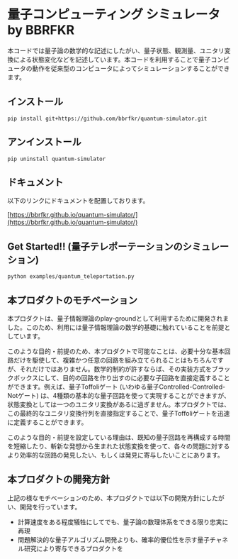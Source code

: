 # 量子コンピューティング シミュレータ by BBRFKR
本コードでは量子論の数学的な記述にしたがい、量子状態、観測量、ユニタリ変換による状態変化などを記述しています。本コードを利用することで量子コンピュータの動作を従来型のコンピュータによってシミュレーションすることができます。

## インストール

```
pip install git+https://github.com/bbrfkr/quantum-simulator.git
```

## アンインストール

```
pip uninstall quantum-simulator
```

## ドキュメント
以下のリンクにドキュメントを配置しております。

[https://bbrfkr.github.io/quantum-simulator/](https://bbrfkr.github.io/quantum-simulator/)

## Get Started!! (量子テレポーテーションのシミュレーション)

```
python examples/quantum_teleportation.py
```

## 本プロダクトのモチベーション
本プロダクトは、量子情報理論のplay-groundとして利用するために開発されました。このため、利用には量子情報理論の数学的基礎に触れていることを前提としています。

このような目的・前提のため、本プロダクトで可能なことは、必要十分な基本回路だけを駆使して、複雑かつ任意の回路を組み立てられることはもちろんですが、それだけではありません。数学的制約が許すならば、その実装方式をブラックボックスにして、目的の回路を作り出すのに必要な子回路を直接定義することができます。例えば、量子Toffoliゲート (いわゆる量子Controlled-Controlled-Notゲート) は、4種類の基本的な量子回路を使って実現することができますが、状態変換としては一つのユニタリ変換があるに過ぎません。本プロダクトでは、この最終的なユニタリ変換行列を直接指定することで、量子Toffoliゲートを迅速に定義することができます。

このような目的・前提を設定している理由は、既知の量子回路を再構成する時間を短縮したり、斬新な発想から生まれた状態変換を使って、各々の問題に対するより効率的な回路の発見したい、もしくは発見に寄与したいことにあります。

## 本プロダクトの開発方針
上記の様なモチベーションのため、本プロダクトでは以下の開発方針にしたがい、開発を行っています。

- 計算速度をある程度犠牲にしてでも、量子論の数理体系をできる限り忠実に再現
- 問題解決的な量子アルゴリズム開発よりも、確率的優位性を示す量子チャネル研究により寄与できるプロダクトを
